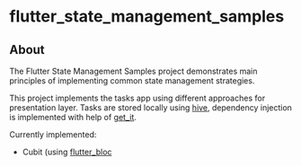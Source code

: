 # flutter_state_management_samples


## About
The Flutter State Management Samples project demonstrates main principles of implementing common state management strategies. 

This project implements the tasks app using different approaches for presentation layer. Tasks are stored locally using [hive](https://pub.dev/packages/hive), dependency injection is implemented with help of [get_it](https://pub.dev/packages/get_it). 

Currently implemented:
* Cubit (using [flutter_bloc](https://pub.dev/packages/flutter_bloc)